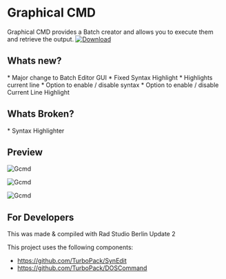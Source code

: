 <h1>Graphical CMD</h1>
Graphical CMD provides a Batch creator and allows you to execute them and retrieve the output.

<a href="https://github.com/Inforcer25/Graphical-CMD/raw/master/Graphical%20CMD%20v1.0.4.exe">
  <img src="http://i.imgur.com/qoGP19r.png" alt="Download">
</a>

<h2>Whats new?</h2>
* Major change to Batch Editor GUI
* Fixed Syntax Highlight
* Highlights current line
* Option to enable / disable syntax
* Option to enable / disable Current Line Highlight

<h2>Whats Broken?</h2>
* Syntax Highlighter

<h2>Preview</h2> 

![Gcmd](http://i.imgur.com/LuNNlOG.png "Graphical CMD Preview")

![Gcmd](http://i.imgur.com/85MGtBR.png "Graphical CMD Preview")

![Gcmd](http://i.imgur.com/6wgFEr0.png "Graphical CMD Preview")

<h2>For Developers</h2>
This was made & compiled with Rad Studio Berlin Update 2

This project uses the following components:
- https://github.com/TurboPack/SynEdit
- https://github.com/TurboPack/DOSCommand
